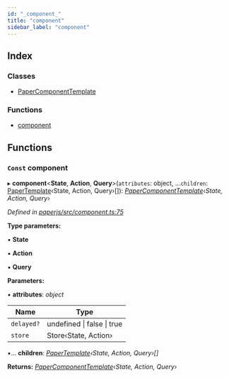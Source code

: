 ```yaml
---
id: "_component_"
title: "component"
sidebar_label: "component"
---
```


## Index

### Classes

* [PaperComponentTemplate](../classes/_component_.papercomponenttemplate.md)

### Functions

* [component](_component_.md#const-component)

## Functions

### `Const` component

▸ **component**<**State**, **Action**, **Query**>(`attributes`: object, ...`children`: [PaperTemplate](../interfaces/_template_.papertemplate.md)‹State, Action, Query›[]): *[PaperComponentTemplate](../classes/_component_.papercomponenttemplate.md)‹State, Action, Query›*

*Defined in [paperjs/src/component.ts:75](https://github.com/fponticelli/tempo/blob/master/paperjs/src/component.ts#L75)*

**Type parameters:**

▪ **State**

▪ **Action**

▪ **Query**

**Parameters:**

▪ **attributes**: *object*

Name | Type |
------ | ------ |
`delayed?` | undefined &#124; false &#124; true |
`store` | Store‹State, Action› |

▪... **children**: *[PaperTemplate](../interfaces/_template_.papertemplate.md)‹State, Action, Query›[]*

**Returns:** *[PaperComponentTemplate](../classes/_component_.papercomponenttemplate.md)‹State, Action, Query›*
